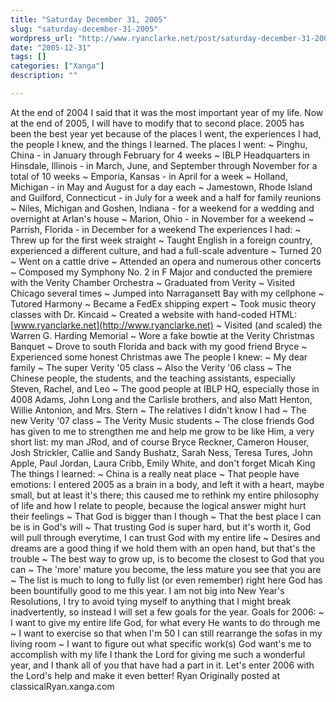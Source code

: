 ```yaml
---
title: "Saturday December 31, 2005"
slug: "saturday-december-31-2005"
wordpress_url: "http://www.ryanclarke.net/post/saturday-december-31-2005/"
date: "2005-12-31"
tags: []
categories: ["Xanga"]
description: ""

---
```


At the end of 2004 I said that it was the most important year of my life. Now at the end of 2005, I will have to modify that to second place.
 2005 has been the best year yet because of the places I went, the experiences I had, the people I knew, and the things I learned.
 The places I went:
 \~ Pinghu, China - in January through February for 4 weeks
 \~ IBLP Headquarters in Hinsdale, Illinois - in March, June, and September through November for a total of 10 weeks
 \~ Emporia, Kansas - in April for a week
 \~ Holland, Michigan - in May and August for a day each
 \~ Jamestown, Rhode Island and Guilford, Connecticut - in July for a week and a half for family reunions
 \~ Niles, Michigan and Goshen, Indiana - for a weekend for a wedding and overnight at Arlan's house
 \~ Marion, Ohio - in November for a weekend
 \~ Parrish, Florida - in December for a weekend
 The experiences I had:
 \~ Threw up for the first week straight
 \~ Taught English in a foreign country, experienced a different culture, and had a full-scale adventure
 \~ Turned 20
 \~ Went on a cattle drive
 \~ Attended an opera and numerous other concerts
 \~ Composed my Symphony No. 2 in F Major and conducted the premiere with the Verity Chamber Orchestra
 \~ Graduated from Verity
 \~ Visited Chicago several times
 \~ Jumped into Narragansett Bay with my cellphone
 \~ Tutored Harmony
 \~ Became a FedEx shipping expert
 \~ Took music theory classes with Dr. Kincaid
 \~ Created a website with hand-coded HTML: [www.ryanclarke.net](http://www.ryanclarke.net)
 \~ Visited (and scaled) the Warren G. Harding Memorial
 \~ Wore a fake bowtie at the Verity Christmas Banquet
 \~ Drove to south Florida and back with my good friend Bryce
 \~ Experienced some honest Christmas awe
 The people I knew:
 \~ My dear family
 \~ The super Verity '05 class
 \~ Also the Verity '06 class
 \~ The Chinese people, the students, and the teaching assistants, especially Steven, Rachel, and Leo
 \~ The good people at IBLP HQ, especially those in 4008 Adams, John Long and the Carlisle brothers, and also Matt Henton, Willie Antonion, and Mrs. Stern
 \~ The relatives I didn't know I had
 \~ The new Verity '07 class
 \~ The Verity Music students
 \~ The close friends God has given to me to strengthen me and help me grow to be like Him, a very short list: my man JRod, and of course Bryce Reckner, Cameron Houser, Josh Strickler, Callie and Sandy Bushatz, Sarah Ness, Teresa Tures, John Apple, Paul Jordan, Laura Cribb, Emily White, and don't forget Micah King
 The things I learned:
 \~ China is a really neat place
 \~ That people have emotions: I entered 2005 as a brain in a body, and left it with a heart, maybe small, but at least it's there; this caused me to rethink my entire philosophy of life and how I relate to people, because the logical answer might hurt their feelings
 \~ That God is bigger than I though
 \~ That the best place I can be is in God's will
 \~ That trusting God is super hard, but it's worth it, God will pull through everytime, I can trust God with my entire life
 \~ Desires and dreams are a good thing if we hold them with an open hand, but that's the trouble
 \~ The best way to grow up, is to become the closest to God that you can
 \~ The 'more' mature you become, the less mature you see that you are
 \~ The list is much to long to fully list (or even remember) right here
 God has been bountifully good to me this year. I am not big into New Year's Resolutions, I try to avoid tying myself to anything that I might break inadvertently, so instead I will set a few goals for the year.
 Goals for 2006:
 \~ I want to give my entire life God, for what every He wants to do through me
 \~ I want to exercise so that when I'm 50 I can still rearrange the sofas in my living room
 \~ I want to figure out what specific work(s) God want's me to accomplish with my life
 I thank the Lord for giving me such a wonderful year, and I thank all of you that have had a part in it. Let's enter 2006 with the Lord's help and make it even better!
 Ryan
Originally posted at classicalRyan.xanga.com
